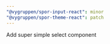 ```yaml
---
"@vygruppen/spor-input-react": minor
"@vygruppen/spor-theme-react": patch
---
```


Add super simple select component

